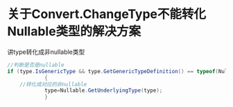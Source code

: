 # 关于Convert.ChangeType不能转化Nullable类型的解决方案

讲type转化成非nullable类型

```c#
//判断是否是nullable 
if (type.IsGenericType && type.GetGenericTypeDefinition() == typeof(Nullable<>))
            {
    //转化成对应的非nullable
            type=Nullable.GetUnderlyingType(type);
            }
```

